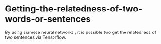 # Getting-the-relatedness-of-two-words-or-sentences
By using siamese neural networks , it is possible two get the relatedness of two sentences via Tensorflow. 
